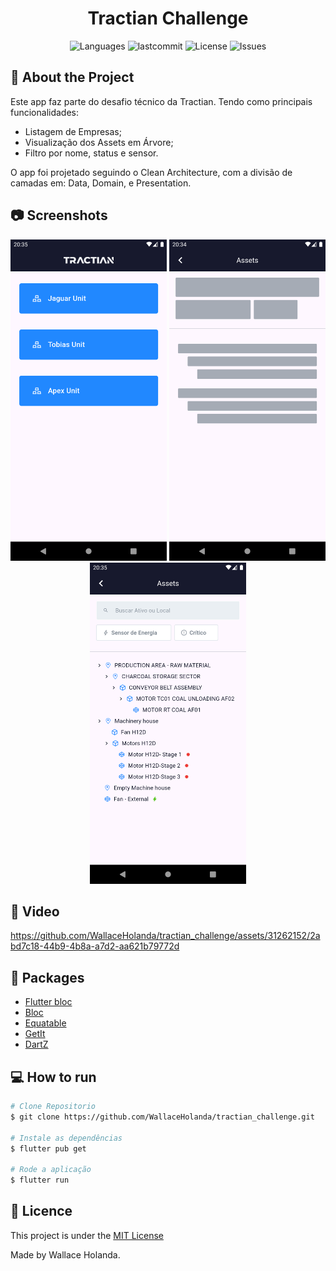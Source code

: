 <h1 align="center">Tractian Challenge</h1>
<p align="center">
  <img alt="Languages" src="https://img.shields.io/github/languages/count/WallaceHolanda/tractian_challenge?color=%235963C5" />
  <img alt="lastcommit" src="https://img.shields.io/github/last-commit/WallaceHolanda/tractian_challenge?color=%235761C3" />
  <img alt="License" src="https://img.shields.io/github/license/WallaceHolanda/tractian_challenge?color=%235E69D7" />
  <img alt="Issues" src="https://img.shields.io/github/issues/WallaceHolanda/tractian_challenge?color=%235965E0">
</p>


## :iphone: About the Project

<p>
  Este app faz parte do desafio técnico da Tractian. Tendo como principais funcionalidades:

  - Listagem de Empresas;
  - Visualização dos Assets em Árvore;
  - Filtro por nome, status e sensor.
  
  O app foi projetado seguindo o Clean Architecture, com a divisão de camadas em: Data, Domain, e Presentation.
  
</p>


## :camera: Screenshots
<div align="center">
   <img src="readme/images/image_1.png" width="250"/>
   <img src="readme/images/image_2.png" width="250"/>
   <img src="readme/images/image_3.png" width="250"/>
</div>

## 🎥 Video

https://github.com/WallaceHolanda/tractian_challenge/assets/31262152/2abd7c18-44b9-4b8a-a7d2-aa621b79772d



## :rocket: Packages

- [Flutter bloc](https://pub.dev/packages/flutter_bloc)
- [Bloc](https://pub.dev/packages/bloc)
- [Equatable](https://pub.dev/packages/equatable)
- [GetIt](https://pub.dev/packages/get_it)
- [DartZ](https://pub.dev/packages/dartz)


## :computer: How to run

```bash
# Clone Repositorio
$ git clone https://github.com/WallaceHolanda/tractian_challenge.git

# Instale as dependências
$ flutter pub get

# Rode a aplicação
$ flutter run
```

## :page_facing_up: Licence

This project is under the [MIT License](./LICENSE)

Made by Wallace Holanda.
